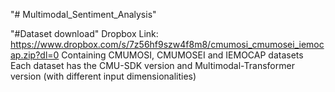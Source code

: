 "# Multimodal_Sentiment_Analysis" 


"#Dataset download" 
  Dropbox Link: https://www.dropbox.com/s/7z56hf9szw4f8m8/cmumosi_cmumosei_iemocap.zip?dl=0
  Containing CMUMOSI, CMUMOSEI and IEMOCAP datasets
  Each dataset has the CMU-SDK version and Multimodal-Transformer version (with different input dimensionalities)
